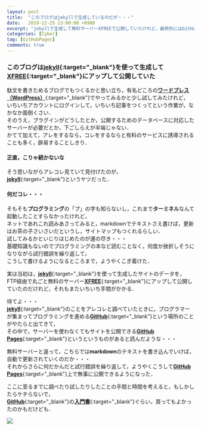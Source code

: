 ```yaml
---
layout: post
title:  "このブログはjekyllで生成しているのだが・・・"
date:   2019-12-25 13:00:00 +0900
excerpt: "jekyllで生成して無料サーバーXFREEで公開していたけれど，最終的にはGitHub Pagesに移行したこのブログの成り立ちを簡単に"
categories: [Cyber]
tag: [GitHubPages]
comments: true
---
```

### このブログは[**jekyll**][jl]{:target="_blank"}を使って生成して[**XFREE**][xf]{:target="_blank"}にアップして公開していた

駄文を書きためるブログでもつくるかと思い立ち，有名どころの[**ワードプレス（WordPress）**][wp]{:target="_blank"}でやってみるかと少し試してみたけれど，  
いちいちアカウントにログインして，いちいち記事をつくってという作業が，なかなか面倒くさい．  
そのうえ，プラグインがどうしたとか，公開するためのデータベースに対応したサーバーが必要だとか，下ごしらえが半端じゃない．  
かてて加えて，アレをするなら，コレをするならと有料のサービスに誘導されることも多く，辟易することしきり．  

#### 正直，こりゃ続かないな  

そう思いながらアレコレ見ていて見付けたのが，  
[**jekyll**][jl]{:target="_blank"}というヤツだった．  

#### 何だコレ・・・  

そもそも**プログラミング**の「プ」の字も知らないし，これまで**ターミネル**なんて起動したことすらなかったけれど，  
ネットであれこれ読みあさってみると，markdownでテキストさえ書けば，更新はお茶の子さいさいだというし，サイトマップもつくれるらしい．  
試してみるかといじりはじめたのが運の尽き・・・  
基礎知識もないのでプログラミングの本など読むことなく，何度か挫折しそうになりながら試行錯誤を繰り返して，  
こうして書けるようになるところまで，ようやくこぎ着けた．  

実は当初は，[**jekyll**][jl]{:target="_blank"}を使って生成したサイトのデータを，  
FTP経由で丸ごと無料のサーバー[**XFREE**][xf]{:target="_blank"}にアップして公開していたのだけれど，それもまたいちいち手間がかかる．  

待てよ・・・  
[**jekyll**][jl]{:target="_blank"}のことをアレコレと調べていたときに，プログラマーが集まってプログラミングを進める[**GitHub**][gh]{:target="_blank"}という場所のことがやたらと出てきて，  
その中で，サーバーを使わなくてもサイトを公開できる[**GitHub Pages**][gp]{:target="_blank"}というというものがあると読んだような・・・  

無料サーバーと違って，こちらでは**markdown**のテキストを書き込んでいけば，自動で更新されていくのだか・・・  
それからさらに何だかんだと試行錯誤を繰り返して，ようやくこうして[**GitHub Pages**][gp]{:target="_blank"}上で無事に公開できるようになった．  

ここに至るまでに調べたり試したりしたことの手間と時間を考えると，もしかしたらケチらないで，  
[**GitHub**][gh]{:target="_blank"}の[**入門書**][amz]{:target="_blank"}ぐらい，買ってもよかったのかもだけども．  

<a href="https://www.amazon.co.jp/GitHub%E5%AE%9F%E8%B7%B5%E5%85%A5%E9%96%80%E2%94%80%E2%94%80Pull-Request%E3%81%AB%E3%82%88%E3%82%8B%E9%96%8B%E7%99%BA%E3%81%AE%E5%A4%89%E9%9D%A9-WEB-PRESS-plus-ebook/dp/B07JLJSDMJ/ref=as_li_ss_il?__mk_ja_JP=%E3%82%AB%E3%82%BF%E3%82%AB%E3%83%8A&keywords=GitHub&qid=1577256598&sr=8-5&linkCode=li2&tag=palibera-22&linkId=4aec90359112a8a8ccb139c8ec9f87f5&language=ja_JP" target="_blank"><img border="0" src="//ws-fe.amazon-adsystem.com/widgets/q?_encoding=UTF8&ASIN=B07JLJSDMJ&Format=_SL160_&ID=AsinImage&MarketPlace=JP&ServiceVersion=20070822&WS=1&tag=palibera-22&language=ja_JP" ></a><img src="https://ir-jp.amazon-adsystem.com/e/ir?t=palibera-22&language=ja_JP&l=li2&o=9&a=B07JLJSDMJ" width="1" height="1" border="0" alt="" style="border:none !important; margin:0px !important;" />  

[jl]: http://jekyllrb-ja.github.io
[wp]: https://ja.wordpress.org
[xf]: https://www.xfree.ne.jp
[gh]: https://github.com
[gp]: https://pages.github.com
[amz]: https://amzn.to/35YZ31K
